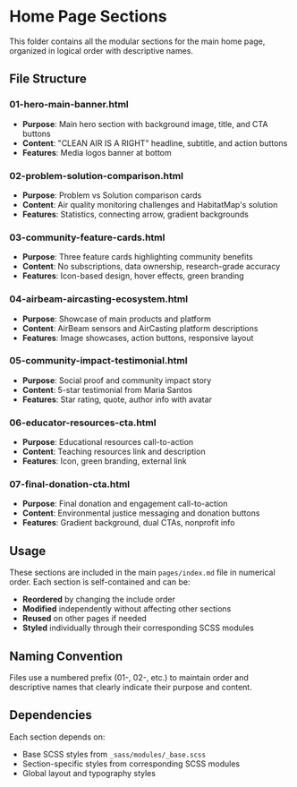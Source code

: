 # Home Page Sections

This folder contains all the modular sections for the main home page, organized in logical order with descriptive names.

## File Structure

### 01-hero-main-banner.html

- **Purpose**: Main hero section with background image, title, and CTA buttons
- **Content**: "CLEAN AIR IS A RIGHT" headline, subtitle, and action buttons
- **Features**: Media logos banner at bottom

### 02-problem-solution-comparison.html

- **Purpose**: Problem vs Solution comparison cards
- **Content**: Air quality monitoring challenges and HabitatMap's solution
- **Features**: Statistics, connecting arrow, gradient backgrounds

### 03-community-feature-cards.html

- **Purpose**: Three feature cards highlighting community benefits
- **Content**: No subscriptions, data ownership, research-grade accuracy
- **Features**: Icon-based design, hover effects, green branding

### 04-airbeam-aircasting-ecosystem.html

- **Purpose**: Showcase of main products and platform
- **Content**: AirBeam sensors and AirCasting platform descriptions
- **Features**: Image showcases, action buttons, responsive layout

### 05-community-impact-testimonial.html

- **Purpose**: Social proof and community impact story
- **Content**: 5-star testimonial from Maria Santos
- **Features**: Star rating, quote, author info with avatar

### 06-educator-resources-cta.html

- **Purpose**: Educational resources call-to-action
- **Content**: Teaching resources link and description
- **Features**: Icon, green branding, external link

### 07-final-donation-cta.html

- **Purpose**: Final donation and engagement call-to-action
- **Content**: Environmental justice messaging and donation buttons
- **Features**: Gradient background, dual CTAs, nonprofit info

## Usage

These sections are included in the main `pages/index.md` file in numerical order. Each section is self-contained and can be:

- **Reordered** by changing the include order
- **Modified** independently without affecting other sections
- **Reused** on other pages if needed
- **Styled** individually through their corresponding SCSS modules

## Naming Convention

Files use a numbered prefix (01-, 02-, etc.) to maintain order and descriptive names that clearly indicate their purpose and content.

## Dependencies

Each section depends on:

- Base SCSS styles from `_sass/modules/_base.scss`
- Section-specific styles from corresponding SCSS modules
- Global layout and typography styles
